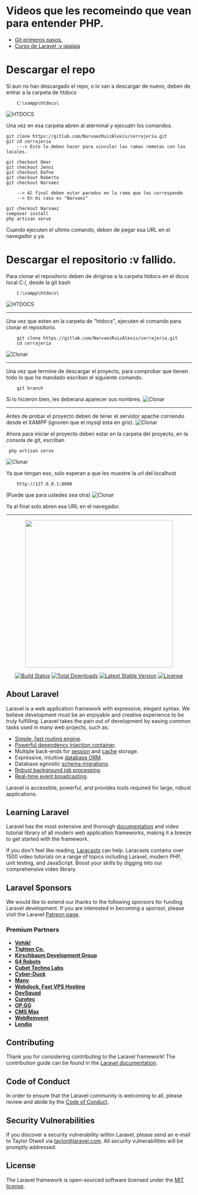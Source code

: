 # Videos que les recomeindo que vean para entender PHP.
* [Git primeros pasos.](https://www.youtube.com/watch?v=VwhdFwrzrXo)
* [Curso de Laravel :v jajajaja](https://www.youtube.com/watch?v=A-BL8Ir7puE&list=PLZ2ovOgdI-kWWS9aq8mfUDkJRfYib-SvF)


# Descargar el repo 
Si aun no han descargado el repo, o lo van a descargar de nuevo, deben de entrar a la 
carpeta de htdocs

```
    C:\xampp\htdocs\
```
![HTDOCS](./imgRM/htdocs.png)

Una vez en esa carpeta abren al aterminal y ejecuatn los comandos.
```
git clone https://gitlab.com/NarvaezRuizAlexis/cerrajeria.git
git cd cerrajeria
    ---> Esto lo deben hacer para vincular las ramas remotas con las locales.

git checkout Omar 
git checkout Jenni
git checkout Dafne
git checkout Roberto
git checkout Narvaez

    --> Al final deben estar parados en la rama que les corresponde
    --> En mi caso es "Narvaez"

git checkout Narvaez 
composer install
php artisan serve
```

Cuando ejecuten el ultimo comando, deben de pegar esa URL en el navegador y ya.






# Descargar el repositorio :v fallido.

Para clonar el repositorio deben de dirigirse a la carpeta 
htdocs en el dicos local C:/, desde la git bash

```
    C:\xampp\htdocs\
```
![HTDOCS](./imgRM/htdocs.png)
___

Una vez que esten en la carpeta de "htdocs", ejecuten el comando para clonar el 
repositorio.

```
    git clone https://gitlab.com/NarvaezRuizAlexis/cerrajeria.git
    cd cerrajeria
```
![Clonar](./imgRM/clonar.png)

___

Una vez que termine de descargar el proyecto, para comprobar que tienen todo lo que he mandado escriban el siguiente comando.
```
    git branch 
```
Si lo hicieron bien, les deberana aparecer sus nombres.
![Clonar](./imgRM/branch.png)

___

Antes de probar el proyecto deben de tener el servidor apache corriendo desde el XAMPP
(ignoren que el mysql esta en gris).
![Clonar](./imgRM/apache.png)


Ahora para iniciar el proyecto deben estar en la carpeta del proyecto, en la consola de git,  escriban

```
 php artisan serve
```
![Clonar](./imgRM/artisan.png)

Ya que tengan eso, solo esperan a que les muestre la url del localhost
```
    http://127.0.0.1:8000
```
(Puede que para ustedes sea otra)
![Clonar](./imgRM/corriendo.png)

Ya al final solo abren esa URL  en el navegador.









___
<p align="center"><a href="https://laravel.com" target="_blank"><img src="https://raw.githubusercontent.com/laravel/art/master/logo-lockup/5%20SVG/2%20CMYK/1%20Full%20Color/laravel-logolockup-cmyk-red.svg" width="400"></a></p>

<p align="center">
<a href="https://travis-ci.org/laravel/framework"><img src="https://travis-ci.org/laravel/framework.svg" alt="Build Status"></a>
<a href="https://packagist.org/packages/laravel/framework"><img src="https://img.shields.io/packagist/dt/laravel/framework" alt="Total Downloads"></a>
<a href="https://packagist.org/packages/laravel/framework"><img src="https://img.shields.io/packagist/v/laravel/framework" alt="Latest Stable Version"></a>
<a href="https://packagist.org/packages/laravel/framework"><img src="https://img.shields.io/packagist/l/laravel/framework" alt="License"></a>
</p>

## About Laravel

Laravel is a web application framework with expressive, elegant syntax. We believe development must be an enjoyable and creative experience to be truly fulfilling. Laravel takes the pain out of development by easing common tasks used in many web projects, such as:

- [Simple, fast routing engine](https://laravel.com/docs/routing).
- [Powerful dependency injection container](https://laravel.com/docs/container).
- Multiple back-ends for [session](https://laravel.com/docs/session) and [cache](https://laravel.com/docs/cache) storage.
- Expressive, intuitive [database ORM](https://laravel.com/docs/eloquent).
- Database agnostic [schema migrations](https://laravel.com/docs/migrations).
- [Robust background job processing](https://laravel.com/docs/queues).
- [Real-time event broadcasting](https://laravel.com/docs/broadcasting).

Laravel is accessible, powerful, and provides tools required for large, robust applications.

## Learning Laravel

Laravel has the most extensive and thorough [documentation](https://laravel.com/docs) and video tutorial library of all modern web application frameworks, making it a breeze to get started with the framework.

If you don't feel like reading, [Laracasts](https://laracasts.com) can help. Laracasts contains over 1500 video tutorials on a range of topics including Laravel, modern PHP, unit testing, and JavaScript. Boost your skills by digging into our comprehensive video library.

## Laravel Sponsors

We would like to extend our thanks to the following sponsors for funding Laravel development. If you are interested in becoming a sponsor, please visit the Laravel [Patreon page](https://patreon.com/taylorotwell).

### Premium Partners

- **[Vehikl](https://vehikl.com/)**
- **[Tighten Co.](https://tighten.co)**
- **[Kirschbaum Development Group](https://kirschbaumdevelopment.com)**
- **[64 Robots](https://64robots.com)**
- **[Cubet Techno Labs](https://cubettech.com)**
- **[Cyber-Duck](https://cyber-duck.co.uk)**
- **[Many](https://www.many.co.uk)**
- **[Webdock, Fast VPS Hosting](https://www.webdock.io/en)**
- **[DevSquad](https://devsquad.com)**
- **[Curotec](https://www.curotec.com/services/technologies/laravel/)**
- **[OP.GG](https://op.gg)**
- **[CMS Max](https://www.cmsmax.com/)**
- **[WebReinvent](https://webreinvent.com/?utm_source=laravel&utm_medium=github&utm_campaign=patreon-sponsors)**
- **[Lendio](https://lendio.com)**

## Contributing

Thank you for considering contributing to the Laravel framework! The contribution guide can be found in the [Laravel documentation](https://laravel.com/docs/contributions).

## Code of Conduct

In order to ensure that the Laravel community is welcoming to all, please review and abide by the [Code of Conduct](https://laravel.com/docs/contributions#code-of-conduct).

## Security Vulnerabilities

If you discover a security vulnerability within Laravel, please send an e-mail to Taylor Otwell via [taylor@laravel.com](mailto:taylor@laravel.com). All security vulnerabilities will be promptly addressed.

## License

The Laravel framework is open-sourced software licensed under the [MIT license](https://opensource.org/licenses/MIT).
